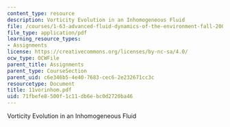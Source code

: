 ```yaml
---
content_type: resource
description: Vorticity Evolution in an Inhomogeneous Fluid
file: /courses/1-63-advanced-fluid-dynamics-of-the-environment-fall-2002/71fbefe8500f1c11db6ebc0d2720ba46_11vorinhom.pdf
file_type: application/pdf
learning_resource_types:
- Assignments
license: https://creativecommons.org/licenses/by-nc-sa/4.0/
ocw_type: OCWFile
parent_title: Assignments
parent_type: CourseSection
parent_uid: c6e346b5-4e40-7683-cec6-2e232671cc3c
resourcetype: Document
title: 11vorinhom.pdf
uid: 71fbefe8-500f-1c11-db6e-bc0d2720ba46
---
```

Vorticity Evolution in an Inhomogeneous Fluid
